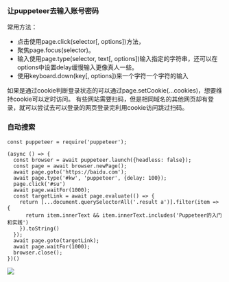 ### 让puppeteer去输入账号密码
常用方法：
* 点击使用page.click(selector[, options])方法，
* 聚焦page.focus(selector)。
* 输入使用page.type(selector, text[, options])输入指定的字符串，还可以在options中设置delay缓慢输入更像真人一些。
* 使用keyboard.down(key[, options])来一个字符一个字符的输入

如果是通过cookie判断登录状态的可以通过page.setCookie(...cookies)，想要维持cookie可以定时访问。
有些网站需要扫码，但是相同域名的其他网页却有登录，就可以尝试去可以登录的网页登录完利用cookie访问跳过扫码。


### 自动搜索
```
const puppeteer = require('puppeteer');

(async () => {
  const browser = await puppeteer.launch({headless: false});
  const page = await browser.newPage();
  await page.goto('https://baidu.com');
  await page.type('#kw', 'puppeteer', {delay: 100});
  page.click('#su')
  await page.waitFor(1000);
  const targetLink = await page.evaluate(() => {
    return [...document.querySelectorAll('.result a')].filter(item => {
      return item.innerText && item.innerText.includes('Puppeteer的入门和实践')
    }).toString()
  });
  await page.goto(targetLink);
  await page.waitFor(1000);
  browser.close();
})()
```
![](https://segmentfault.com/img/remote/1460000012924035)